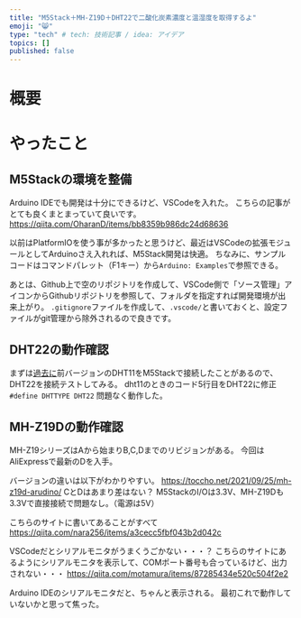```yaml
---
title: "M5Stack＋MH-Z19D＋DHT22で二酸化炭素濃度と温湿度を取得するよ"
emoji: "😸"
type: "tech" # tech: 技術記事 / idea: アイデア
topics: []
published: false
---
```



# 概要

# やったこと

## M5Stackの環境を整備
Arduino IDEでも開発は十分にできるけど、VSCodeを入れた。
こちらの記事がとても良くまとまっていて良いです。
https://qiita.com/OharanD/items/bb8359b986dc24d68636

以前はPlatformIOを使う事が多かったと思うけど、最近はVSCodeの拡張モジュールとしてArduinoさえ入れれば、M5Stack開発は快適。
ちなみに、サンプルコードはコマンドパレット（F1キー）から`Arduino: Examples`で参照できる。

あとは、Github上で空のリポジトリを作成して、VSCode側で「ソース管理」アイコンからGithubリポジトリを参照して、フォルダを指定すれば開発環境が出来上がり。
`.gitignore`ファイルを作成して、`.vscode/`と書いておくと、設定ファイルがgit管理から除外されるので良きです。

## DHT22の動作確認
まずは[過去に](https://github.com/ka-zuu/dht11_monitor)前バージョンのDHT11をM5Stackで接続したことがあるので、DHT22を接続テストしてみる。
dht11のときのコード5行目をDHT22に修正
`#define DHTTYPE DHT22`
問題なく動作した。

## MH-Z19Dの動作確認
MH-Z19シリーズはAから始まりB,C,Dまでのリビジョンがある。
今回はAliExpressで最新のDを入手。

バージョンの違いは以下がわかりやすい。
https://toccho.net/2021/09/25/mh-z19d-arudino/
CとDはあまり差はない？
M5StackのI/Oは3.3V、MH-Z19Dも3.3Vで直接接続で問題なし。（電源は5V）

こちらのサイトに書いてあることがすべて
https://qiita.com/nara256/items/a3cecc5fbf043b2d042c

VSCodeだとシリアルモニタがうまくうごかない・・・？
こちらのサイトにあるようにシリアルモニタを表示して、COMポート番号も合っているけど、出力されない・・・
https://qiita.com/motamura/items/87285434e520c504f2e2

Arduino IDEのシリアルモニタだと、ちゃんと表示される。
最初これで動作していないかと思って焦った。

## 